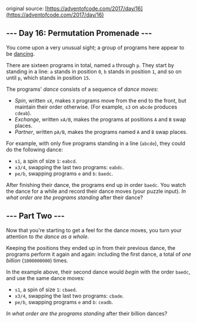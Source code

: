 original source: [https://adventofcode.com/2017/day/16](https://adventofcode.com/2017/day/16)
## --- Day 16: Permutation Promenade ---
You come upon a very unusual sight; a group of programs here appear to be [dancing](https://www.youtube.com/watch?v=lyZQPjUT5B4&t=53).

There are sixteen programs in total, named `a` through `p`. They start by standing in a line: `a` stands in position `0`, `b` stands in position `1`, and so on until `p`, which stands in position `15`.

The programs' *dance* consists of a sequence of *dance moves*:


 - *Spin*, written `sX`, makes `X` programs move from the end to the front, but maintain their order otherwise. (For example, `s3` on `abcde` produces `cdeab`).
 - *Exchange*, written `xA/B`, makes the programs at positions `A` and `B` swap places.
 - *Partner*, written `pA/B`, makes the programs named `A` and `B` swap places.

For example, with only five programs standing in a line (`abcde`), they could do the following dance:


 - `s1`, a spin of size `1`: `eabcd`.
 - `x3/4`, swapping the last two programs: `eabdc`.
 - `pe/b`, swapping programs `e` and `b`: `baedc`.

After finishing their dance, the programs end up in order `baedc`.
You watch the dance for a while and record their dance moves (your puzzle input). *In what order are the programs standing* after their dance?




## --- Part Two ---
Now that you're starting to get a feel for the dance moves, you turn your attention to *the dance as a whole*.

Keeping the positions they ended up in from their previous dance, the programs perform it again and again: including the first dance, a total of *one billion* (`1000000000`) times.

In the example above, their second dance would *begin* with the order `baedc`, and use the same dance moves:


 - `s1`, a spin of size `1`: `cbaed`.
 - `x3/4`, swapping the last two programs: `cbade`.
 - `pe/b`, swapping programs `e` and `b`: `ceadb`.

*In what order are the programs standing* after their billion dances?


